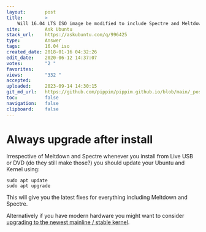 ```yaml
---
layout:       post
title:        >
    Will 16.04 LTS ISO image be modified to include Spectre and Meltdown fixes?
site:         Ask Ubuntu
stack_url:    https://askubuntu.com/q/996425
type:         Answer
tags:         16.04 iso
created_date: 2018-01-16 04:32:26
edit_date:    2020-06-12 14:37:07
votes:        "2 "
favorites:    
views:        "332 "
accepted:     
uploaded:     2023-09-14 14:30:15
git_md_url:   https://github.com/pippim/pippim.github.io/blob/main/_posts/2018/2018-01-16-Will-16.04-LTS-ISO-image-be-modified-to-include-Spectre-and-Meltdown-fixes_.md
toc:          false
navigation:   false
clipboard:    false
---
```


# Always upgrade after install

Irrespective of Meltdown and Spectre whenever you install from Live USB or DVD (do they still make those?) you should update your Ubuntu and Kernel using:

``` 
sudo apt update
sudo apt upgrade
```

This will give you the latest fixes for everything including Meltdown and Spectre.

Alternatively if you have modern hardware you might want to consider [upgrading to the newest mainline / stable kernel][1].


  [1]: https://askubuntu.com/questions/119080/how-to-update-kernel-to-the-latest-mainline-version-without-any-distro-upgrade
